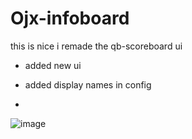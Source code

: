 # Ojx-infoboard
this is nice
i remade the qb-scoreboard ui

- added new ui
- added display names in config

- 
![image](https://github.com/Ojxiii/Ojx-infoboard/assets/114163698/95a4746f-f4ba-4be2-a73c-1c39b49651d2)
